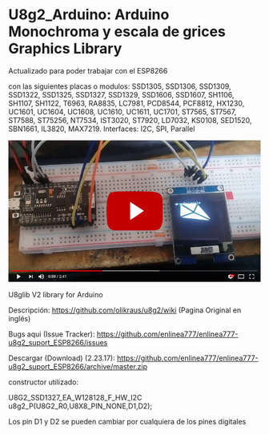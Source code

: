 # U8g2_Arduino: Arduino Monochroma y escala de grices Graphics Library


Actualizado para poder trabajar con el ESP8266

con las siguientes placas o modulos: SSD1305, SSD1306, SSD1309, SSD1322, SSD1325, SSD1327, SSD1329, SSD1606, SSD1607, SH1106, SH1107, SH1122, T6963, RA8835, LC7981, PCD8544, PCF8812, HX1230, UC1601, UC1604, UC1608, UC1610, UC1611, UC1701, ST7565, ST7567, ST7588, ST75256, NT7534, IST3020, ST7920, LD7032, KS0108, SED1520, SBN1661, IL3820, MAX7219. Interfaces: I2C, SPI, Parallel

[![Mirar el video](https://raw.githubusercontent.com/enlinea777/enlinea777-u8g2_suport_ESP8266/master/img/ima002.png)](https://youtu.be/4oMHydq3_zA)

U8glib V2 library for Arduino

Descripción: https://github.com/olikraus/u8g2/wiki (Pagina Original en inglés)

Bugs aqui (Issue Tracker): https://github.com/enlinea777/enlinea777-u8g2_suport_ESP8266/issues

Descargar (Download) (2.23.17): https://github.com/enlinea777/enlinea777-u8g2_suport_ESP8266/archive/master.zip

constructor utilizado:

U8G2_SSD1327_EA_W128128_F_HW_I2C u8g2_P(U8G2_R0,U8X8_PIN_NONE,D1,D2); 

Los pin D1 y D2 se pueden cambiar por cualquiera de los pines digitales 